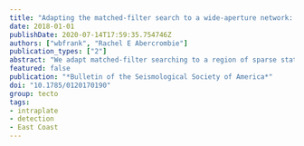 ```yaml
---
title: "Adapting the matched-filter search to a wide-aperture network: an aftershock sequence and an earthquake swarm in Connecticut"
date: 2018-01-01
publishDate: 2020-07-14T17:59:35.754746Z
authors: ["wbfrank", "Rachel E Abercrombie"]
publication_types: ["2"]
abstract: "We adapt matched-filter searching to a region of sparse stations and seismicity, and demonstrate that earthquake detection can be significantly enhanced. The Earthscope Transportable Array (TA) increased the density of broadband seismometers in New England from 2013 until 2015, allowing for a higher resolution characterization of the regional seismicity. During this time, there were two transient increases in seismicity rates in Connecticut: one in August 2014 near the town of Deep River and one shortly after in January 2015 near Plainfield. Using the TA stations along with regional permanent stations, we implement a network-based matched-filter search to find events that have escaped previous detection during these bursts of seismicity. Applying a matched-filter approach in a region of sparse seismicity with a distributed regional network presents two challenges. First, a standard matched-filter search imposes a fixed template event duration across the seismic network; this constraint is not appropriate for the waveforms of shallow crustal seismicity that vary significantly with epicentral distance. We adapt the matched-filter algorithm to produce a network correlation coefficient sum that is properly weighted by the duration of the seismic wavetrain that varies across the network. Second, the low seismicity means there are few events to use as templates. We develop a recursive method to expand the catalog using newly identified earthquakes as template events in the following iteration of the matched-filter search. With these improvements in place, we are able to implement a matched-filter search that identifies three times more events than the regional catalog. Thanks to our denser catalog and precise relative locations, we observe an aftershock sequence following an $M$ 2.6 mainshock near Deep River and a swarmlike sequence without any clear mainshock in Plainfield."
featured: false
publication: "*Bulletin of the Seismological Society of America*"
doi: "10.1785/0120170190"
group: tecto
tags:
- intraplate
- detection
- East Coast
---
```


